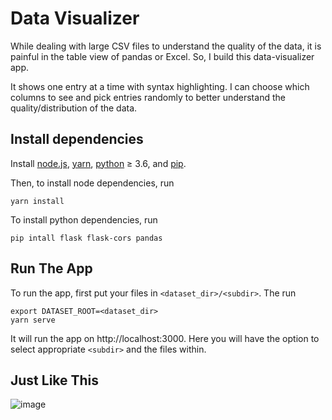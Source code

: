 # Data Visualizer

While dealing with large CSV files to understand the quality of the data, it is painful in the table view of pandas or Excel.
So, I build this data-visualizer app. 

It shows one entry at a time with syntax highlighting. I can choose which columns to see and pick entries randomly to better understand the quality/distribution of the data.

## Install dependencies

Install [node.js](https://nodejs.org/en/), [yarn](https://classic.yarnpkg.com/en/docs/install), [python](https://www.python.org/downloads/) ≥ 3.6, and [pip](https://pip.pypa.io/en/stable/installation/).

Then, to install node dependencies, run

```shell
yarn install
```

To install python dependencies, run

```shell
pip intall flask flask-cors pandas
```

## Run The App

To run the app, first put your files in `<dataset_dir>/<subdir>`.
The run

```shell
export DATASET_ROOT=<dataset_dir>
yarn serve
```

It will run the app on http://localhost:3000.
Here you will have the option to select appropriate `<subdir>` and the files within.

## Just Like This

![image](https://user-images.githubusercontent.com/13452649/163719271-749cb63c-4c14-445e-b588-c9a34910780e.png)
